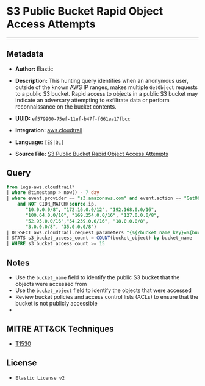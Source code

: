 # S3 Public Bucket Rapid Object Access Attempts

---

## Metadata

- **Author:** Elastic
- **Description:** This hunting query identifies when an anonymous user, outside of the known AWS IP ranges, makes multiple `GetObject` requests to a public S3 bucket. Rapid access to objects in a public S3 bucket may indicate an adversary attempting to exfiltrate data or perform reconnaissance on the bucket contents.

- **UUID:** `ef579900-75ef-11ef-b47f-f661ea17fbcc`
- **Integration:** [aws.cloudtrail](https://docs.elastic.co/integrations/aws/cloudtrail)
- **Language:** `[ES|QL]`
- **Source File:** [S3 Public Bucket Rapid Object Access Attempts](../queries/s3_public_bucket_rapid_object_access_attempts.toml)

## Query

```sql
from logs-aws.cloudtrail*
| where @timestamp > now() - 7 day
| where event.provider == "s3.amazonaws.com" and event.action == "GetObject" and cloud.account.id == "anonymous"
    and NOT CIDR_MATCH(source.ip,
       "10.0.0.0/8", "172.16.0.0/12", "192.168.0.0/16",
       "100.64.0.0/10", "169.254.0.0/16", "127.0.0.0/8",
       "52.95.0.0/16","54.239.0.0/16", "18.0.0.0/8",
       "3.0.0.0/8", "35.0.0.0/8")
| DISSECT aws.cloudtrail.request_parameters "{%{?bucket_name_key}=%{bucket_name}, %{?host_key}=%{bucket_location}, %{?object_key}=%{bucket_object}}"
| STATS s3_bucket_access_count = COUNT(bucket_object) by bucket_name
| WHERE s3_bucket_access_count >= 15
```

## Notes

- Use the `bucket_name` field to identify the public S3 bucket that the objects were accessed from
- Use the `bucket_object` field to identify the objects that were accessed
- Review bucket policies and access control lists (ACLs) to ensure that the bucket is not publicly accessible
- 

## MITRE ATT&CK Techniques

- [T1530](https://attack.mitre.org/techniques/T1530)

## License

- `Elastic License v2`
